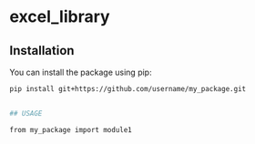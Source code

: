 # excel_library

## Installation

You can install the package using pip:

```bash
pip install git+https://github.com/username/my_package.git


## USAGE

from my_package import module1


